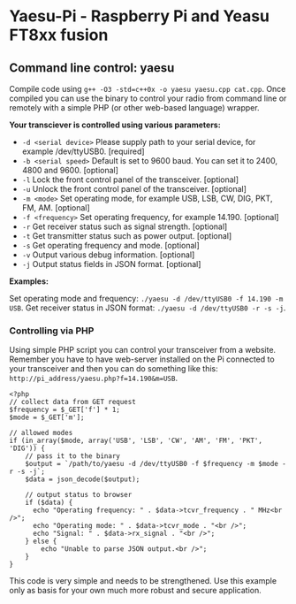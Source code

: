 # Yaesu-Pi - Raspberry Pi and Yeasu FT8xx fusion



## Command line control: yaesu
Compile code using `g++ -O3 -std=c++0x -o yaesu yaesu.cpp cat.cpp`. Once compiled you can use the binary to control your radio from command line or remotely with a simple PHP (or other web-based language) wrapper.

**Your transciever is controlled using various parameters:**

* `-d <serial device>` Please supply path to your serial device, for example /dev/ttyUSB0. [required]
* `-b <serial speed>` Default is set to 9600 baud. You can set it to 2400, 4800 and 9600. [optional]
* `-l` Lock the front control panel of the transceiver. [optional]
* `-u` Unlock the front control panel of the transceiver. [optional]
* `-m <mode>` Set operating mode, for example USB, LSB, CW, DIG, PKT, FM, AM. [optional]
* `-f <frequency>` Set operating frequency, for example 14.190. [optional]
* `-r` Get receiver status such as signal strength. [optional]
* `-t` Get transmitter status such as power output. [optional]
* `-s` Get operating frequency and mode. [optional]
* `-v` Output various debug information. [optional]
* `-j` Output status fields in JSON format. [optional]

**Examples:**

Set operating mode and frequency: `./yaesu -d /dev/ttyUSB0 -f 14.190 -m USB`. Get receiver status in JSON format: `./yaesu -d /dev/ttyUSB0 -r -s -j`.

### Controlling via PHP
Using simple PHP script you can control your transceiver from a website. Remember you have to have web-server installed on the Pi connected to your transceiver and then you can do something like this: `http://pi_address/yaesu.php?f=14.190&m=USB`.

```
<?php
// collect data from GET request
$frequency = $_GET['f'] * 1;
$mode = $_GET['m'];

// allowed modes
if (in_array($mode, array('USB', 'LSB', 'CW', 'AM', 'FM', 'PKT', 'DIG')) {
	// pass it to the binary
	$output = `/path/to/yaesu -d /dev/ttyUSB0 -f $frequency -m $mode -r -s -j`;
	$data = json_decode($output);

	// output status to browser
	if ($data) {
	  echo "Operating frequency: " . $data->tcvr_frequency . " MHz<br />";
	  echo "Operating mode: " . $data->tcvr_mode . "<br />";
	  echo "Signal: " . $data->rx_signal . "<br />";
	} else {
		echo "Unable to parse JSON output.<br />";
	}
}
```

This code is very simple and needs to be strengthened. Use this example only as basis for your own much more robust and secure application.
